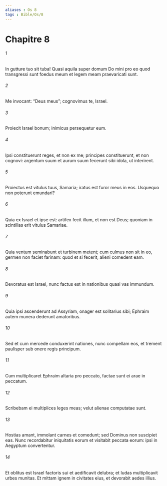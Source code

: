 ```yaml
---
aliases : Os 8
tags : Bible/Os/8
---
```


# Chapitre 8

###### 1
In gutture tuo sit tuba! Quasi aquila super domum Do mini pro eo quod transgressi sunt foedus meum et legem meam praevaricati sunt.
###### 2
Me invocant: “Deus meus”; cognovimus te, Israel.
###### 3
Proiecit Israel bonum; inimicus persequetur eum.
###### 4
Ipsi constituerunt reges, et non ex me; principes constituerunt, et non cognovi: argentum suum et aurum suum fecerunt sibi idola, ut interirent.
###### 5
Proiectus est vitulus tuus, Samaria; iratus est furor meus in eos. Usquequo non poterunt emundari?
###### 6
Quia ex Israel et ipse est: artifex fecit illum, et non est Deus; quoniam in scintillas erit vitulus Samariae.
###### 7
Quia ventum seminabunt et turbinem metent; cum culmus non sit in eo, germen non faciet farinam: quod et si fecerit, alieni comedent eam.
###### 8
Devoratus est Israel, nunc factus est in nationibus quasi vas immundum.
###### 9
Quia ipsi ascenderunt ad Assyriam, onager est solitarius sibi; Ephraim autem munera dederunt amatoribus.
###### 10
Sed et cum mercede conduxerint nationes, nunc compellam eos, et trement paulisper sub onere regis principum.
###### 11
Cum multiplicaret Ephraim altaria pro peccato, factae sunt ei arae in peccatum.
###### 12
Scribebam ei multiplices leges meas; velut alienae computatae sunt.
###### 13
Hostias amant, immolant carnes et comedunt; sed Dominus non suscipiet eas. Nunc recordabitur iniquitatis eorum et visitabit peccata eorum: ipsi in Aegyptum convertentur.
###### 14
Et oblitus est Israel factoris sui et aedificavit delubra; et Iudas multiplicavit urbes munitas. Et mittam ignem in civitates eius, et devorabit aedes illius.
